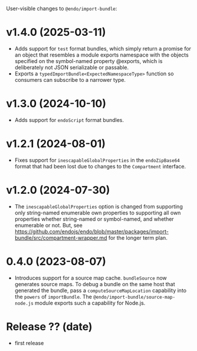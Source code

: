 User-visible changes to `@endo/import-bundle`:

# v1.4.0 (2025-03-11)

- Adds support for `test` format bundles, which simply return a promise for an
  object that resembles a module exports namespace with the objects specified
  on the symbol-named property @exports, which is deliberately not JSON
  serializable or passable.
- Exports a `typedImportBundle<ExpectedNamespaceType>` function so consumers
  can subscribe to a narrower type.

# v1.3.0 (2024-10-10)

- Adds support for `endoScript` format bundles.

# v1.2.1 (2024-08-01)

- Fixes support for `inescapableGlobalProperties` in the `endoZipBase64` format
  that had been lost due to changes to the `Compartment` interface.

# v1.2.0 (2024-07-30)

- The `inescapableGlobalProperties` option is changed from supporting only
  string-named enumerable own properties to supporting all own properties
  whether string-named or symbol-named, and whether enumerable or not.
  But, see
  https://github.com/endojs/endo/blob/master/packages/import-bundle/src/compartment-wrapper.md
  for the longer term plan.

# 0.4.0 (2023-08-07)

- Introduces support for a source map cache.
  `bundleSource` now generates source maps.
  To debug a bundle on the same host that generated the bundle, pass a
  `computeSourceMapLocation` capability into the `powers` of `importBundle`.
  The `@endo/import-bundle/source-map-node.js` module exports such a
  capability for Node.js.

# Release ?? (date)

- first release
